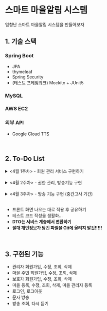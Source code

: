 # 스마트 마을알림 시스템
엄청난 스마트 마을알림 시스템을 만들어보자
<br>

## 1. 기술 스택
### Spring Boot
- JPA
- thymeleaf
- Spring Security
- (테스트 프레임워크) Mockito + JUnit5
### MySQL
### AWS EC2
### 외부 API
- Google Cloud TTS

<br>

## 2. To-Do List
<details>
   <summary> <4월 1주차> - 회원 관리 서비스 구현하기 </summary>
   <br>

    ===== 완료 =====
    1. 마을 주민, 관리자, 마을에 대한 기본적인 CRUD

    2. 마을 관리자 등록 및 관리 기능 구현
        - 중복해서 등록 및 출력되는 문제 해결 필요
        - 마을 관리자를 삭제 시 관리자 계정도 삭제할 것인가?

    3. 마을 주민을 관리자로 등록할 수 있도록 하기
        - 등록 시 마을 주민 정보를 이용해 관리자 계정을 생성함

    4. 입력 폼 데이터 검증 
        - 회원가입 시 아이디, 전화번호 중복 검증은 좀 더 알아보기 (AJAX를 써야하는지?)
        - 프론트 단 검증은 나중에 생각하고 서버 단에서 할 수 있는 오브젝트 에러 넘기기

    5. 보호자와 마을 주민 연결

    6. 마을 추가 시 지역을 selectbox로 선택할 수 있도록 구현하기

    7. 주민 회원가입시 마을 선택할 수 있도록 구현하기

    8. 관제 사이트에 대한 로그인, 로그아웃, 권한 관리 기능 구현
        - 제일 어려웠는데 어떻게 잘 해결이 되었다 :D
        - 관제 사이트, 마을 주민 사이트, 보호자 사이트 총 3개의 Config 이용하도록
        - 권한에 맞는 기능 접근은 차차 하는 것으로

    9. 에러처리 페이지 추가 (403, 404, 500 등)
        - 관리자에서 주민으로 넘어가는거는 정상적으로 되는데 주민에서 관리자로 넘어가면 안됨 (로그인 페이지로 넘기도록 조치함)

    + AWS 배포해서 팀원이랑 공유하기

    ===== 미완료 =====
    1. 검색 기능에 옵션 추가 (마을별, 지역별 검색 등)
        - 동적 쿼리도 공부하기
        - 고급 검색이 굳이 필요한가 싶기는 함. 화면 구상에 따라 필요하면 만들 것
</details>

<br>

<details>
    <summary> <4월 2주차> - 권한 관리, 방송기능 구현 </summary>
    <br>

    ===== 완료 =====
    1. TTS 서버와 연동 -> Google Cloud TTS 사용
        - 1달에 백만자 무료사용

    2. 음성 파일 저장 폴더 체계화 (날짜별 분류..) 
        - /storage/2022/04/12/test.mp3

    3. 방송 목록 조회 기능 구현

    4. 서버에 저장된 방송 불러오기 기능 구현
        - src 내 resources 폴더 안에다 넣으면 동적으로 생성 이후 접근이 안됨. 
        - 외부 디렉토리 (프로젝트 경로)에 storage 디텍토리 만들고 거기 안에다 동적으로 생성 및 접근하도록 함

    5. 문자 방송 기능 구현
        - 방송 타입(일반, 재난) 선택 기능 나중에 추가하기

    6. 부트스트랩 템플릿 적용 및 테스트
        - 정적 파일은 캐싱해 사용하도록 설정 (기간:1달)
    
    7. 방송 삭제 기능 구현
        - 방송 목록에서 삭제할 때 방송 파일도 같이 삭제

    + 단뒤 테스트 작성 및 코드 리팩토링, 주석 달기

</details>

<br>

<details>
    <summary> <4월 3주차> - 방송 기능 구현 (중간고사 기간) </summary>
    <br>

    ===== 완료 =====

    ===== 미완료 =====
    1. 마을 별 방송 검색 기능 만들기

    2. 음성 방송 기능 구현 
        - 웹에서 마이크 사용하는거 알아보기


</details>

<br>

+ 프론트 화면 나오는 대로 적용 후 공유하기
+ 테스트 코드 작성을 생활화...
+ **DTO는 서비스 계층에서 변환하기**
+ **절대 개인정보가 담긴 파일을 Git에 올리지 말것!!!!!**

<br>
   
## 3. 구현된 기능
- 관리자 회원가입, 수정, 조회, 삭제 <br>
- 마을 주민 회원가입, 수정, 조회, 삭제 <br>
- 보호자 회원가입, 수정, 조회, 삭제 <br>
- 마을 등록, 수정, 조회, 삭제, 마을 관리자 등록 <br>
- 로그인, 로그아웃 <br>
- 문자 방송 <br>
- 방송 조회, 다시 듣기
